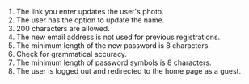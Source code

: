 1. The link you enter updates the user's photo.
2. The user has the option to update the name.
3. 200 characters are allowed.
4. The new email address is not used for previous registrations.
5. The minimum length of the new password is 8 characters.
6. Check for grammatical accuracy.
7. The minimum length of password symbols is 8 characters.
8. The user is logged out and redirected to the home page as a guest.


